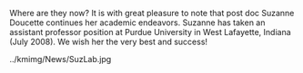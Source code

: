 Where are they now? It is with great pleasure to note that post doc Suzanne Doucette continues her academic endeavors. Suzanne has taken an assistant professor position at Purdue University in West Lafayette, Indiana (July 2008). We wish  her the very best and success!

../kmimg/News/SuzLab.jpg